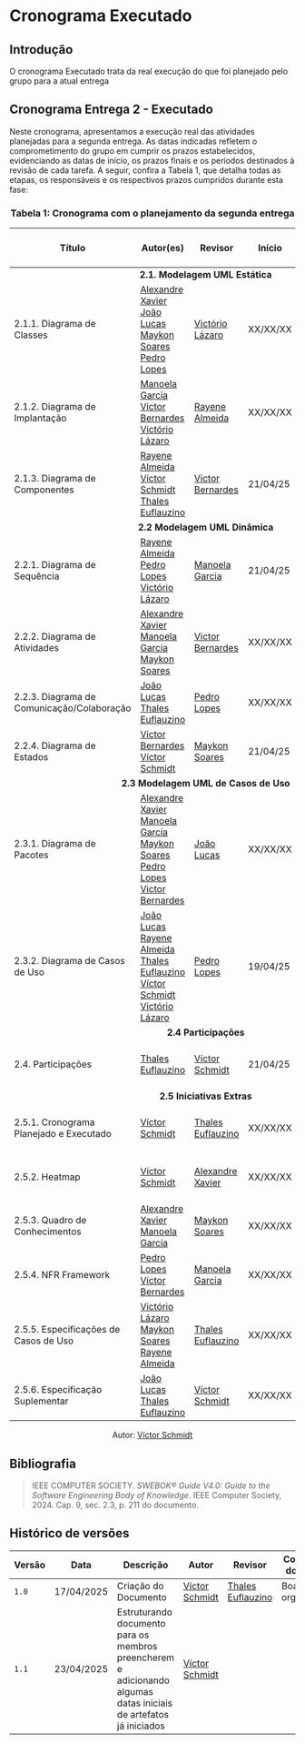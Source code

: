# Cronograma Executado 

## Introdução
O cronograma Executado trata da real execução do que foi planejado pelo grupo para a atual entrega

## Cronograma Entrega 2 - Executado 
Neste cronograma, apresentamos a execução real das atividades planejadas para a segunda entrega. As datas indicadas refletem o comprometimento do grupo em cumprir os prazos estabelecidos, evidenciando as datas de início, os prazos finais e os períodos destinados à revisão de cada tarefa. A seguir, confira a Tabela 1, que detalha todas as etapas, os responsáveis e os respectivos prazos cumpridos durante esta fase:

### <center>**Tabela 1:** Cronograma com o planejamento da segunda entrega 
<div>
  <center>
  <table>
    <thead>
      <tr>
        <th>Título</th>
        <th>Autor(es)</th>
        <th>Revisor</th>
        <th>Início</th>
        <th>Prazo</th>
        <th>Período de revisão</th>
      </tr>
    </thead>
    <tbody>
      <tr>
        <td colspan="6"><center><strong>2.1. Modelagem UML Estática</strong></center></td>
      </tr>
      <tr>
        <td>2.1.1. Diagrama de Classes</td>
        <td>
            <a href="https://github.com/AlexandreLJr">Alexandre Xavier</a>
            <br>
            <a href="https://github.com/joaolucas102">João Lucas</a>
            <br>
            <a href="https://github.com/maykonjuso">Maykon Soares</a>
            <br>
            <a href="https://github.com/pLopess">Pedro Lopes</a>
        </td>
        <td><a href="https://github.com/Victor-oss">Victório Lázaro</a></td>
        <td>XX/XX/XX</td>
        <td>XX/XX/XX</td>
        <td>de XX/XX/XX a XX/XX/XX</td>
      </tr>
      <tr>
        <td>2.1.2. Diagrama de Implantação</td>
        <td>
            <a href="https://github.com/manu-sgc">Manoela Garcia</a>
            <br>
            <a href="https://github.com/VHbernardes">Victor Bernardes</a>
            <br>
            <a href="https://github.com/Victor-oss">Victório Lázaro</a>
        </td>
        <td><a href="https://github.com/rayenealmeida">Rayene Almeida</a></td>
        <td>XX/XX/XX</td>
        <td>XX/XX/XX</td>
        <td>de XX/XX/XX a XX/XX/XX</td>
      </tr>
      <tr>
        <td>2.1.3. Diagrama de Componentes</td>
        <td>
            <a href="https://github.com/rayenealmeida">Rayene Almeida</a>
            <br>
            <a href="https://github.com/moonshinerd">Víctor Schmidt</a>
            <br>
            <a href="https://github.com/thaleseuflauzino">Thales Euflauzino</a>
        </td>
        <td><a href="https://github.com/VHbernardes">Victor Bernardes</a></td>
        <td>21/04/25</td>
        <td>XX/XX/XX</td>
        <td>de XX/XX/XX a XX/XX/XX</td>
      </tr>
      <tr>
        <td colspan="6"><center><strong>2.2 Modelagem UML Dinâmica</strong></center></td>
      </tr>
      <tr>
        <td>2.2.1. Diagrama de Sequência</td>
        <td>
            <a href="https://github.com/rayenealmeida">Rayene Almeida</a>
            <br>
            <a href="https://github.com/pLopess">Pedro Lopes</a>
            <br>
            <a href="https://github.com/Victor-oss">Victório Lázaro</a>
        </td>
        <td><a href="https://github.com/manu-sgc">Manoela Garcia</a></td>
        <td>21/04/25</td>
        <td>XX/XX/XX</td>
        <td>de XX/XX/XX a XX/XX/XX</td>
      </tr>
      <tr>
        <td>2.2.2. Diagrama de Atividades</td>
        <td>
            <a href="https://github.com/AlexandreLJr">Alexandre Xavier</a>
            <br>
            <a href="https://github.com/manu-sgc">Manoela Garcia</a>
            <br>
            <a href="https://github.com/maykonjuso">Maykon Soares</a>
        </td>
        <td><a href="https://github.com/VHbernardes">Victor Bernardes</a></td>
        <td>XX/XX/XX</td>
        <td>XX/XX/XX</td>
        <td>de XX/XX/XX a XX/XX/XX</td>
      </tr>
      <tr>
        <td>2.2.3. Diagrama de Comunicação/Colaboração</td>
        <td>
            <a href="https://github.com/joaolucas102">João Lucas</a>
            <br>
            <a href="https://github.com/thaleseuflauzino">Thales Euflauzino</a>
        </td>
        <td><a href="https://github.com/pLopess">Pedro Lopes</a></td>
        <td>XX/XX/XX</td>
        <td>XX/XX/XX</td>
        <td>de XX/XX/XX a XX/XX/XX</td>
      </tr>
      <tr>
        <td>2.2.4. Diagrama de Estados</td>
        <td>
            <a href="https://github.com/VHbernardes">Victor Bernardes</a>
            <br>
            <a href="https://github.com/moonshinerd">Víctor Schmidt</a>
        </td>
        <td><a href="https://github.com/maykonjuso">Maykon Soares</a></td>
        <td>21/04/25</td>
        <td>XX/XX/XX</td>
        <td>de XX/XX/XX a XX/XX/XX</td>
      </tr>
      <tr>
        <td colspan="6"><center><strong>2.3 Modelagem UML de Casos de Uso</strong></center></td>
      </tr>
      <tr>
        <td>2.3.1. Diagrama de Pacotes</td>
        <td>
            <a href="https://github.com/AlexandreLJr">Alexandre Xavier</a>
            <br>
            <a href="https://github.com/manu-sgc">Manoela Garcia</a>
            <br>
            <a href="https://github.com/maykonjuso">Maykon Soares</a>
            <br>
            <a href="https://github.com/pLopess">Pedro Lopes</a>
            <br>
            <a href="https://github.com/VHbernardes">Victor Bernardes</a>
            <br>
        </td>
        <td><a href="https://github.com/joaolucas102">João Lucas</a></td>
        <td>XX/XX/XX</td>
        <td>XX/XX/XX</td>
        <td>de XX/XX/XX a XX/XX/XX</td>
      </tr>
      <tr>
        <td>2.3.2. Diagrama de Casos de Uso</td>
        <td>
            <a href="https://github.com/joaolucas102">João Lucas</a>
            <br>
            <a href="https://github.com/rayenealmeida">Rayene Almeida</a>
            <br>
            <a href="https://github.com/thaleseuflauzino">Thales Euflauzino</a>
            <br>
            <a href="https://github.com/moonshinerd">Víctor Schmidt</a>
            <br>
            <a href="https://github.com/Victor-oss">Victório Lázaro</a>
        </td>
        <td><a href="https://github.com/pLopess">Pedro Lopes</a></td>
        <td>19/04/25</td>
        <td>XX/XX/XX</td>
        <td>de XX/XX/XX a XX/XX/XX</td>
      </tr>
      <tr>
        <td colspan="6"><center><strong>2.4 Participações</strong></center></td>
      </tr>
      <tr>
        <td>2.4. Participações</td>
        <td>
          <a href="https://github.com/thaleseuflauzino">Thales Euflauzino</a>
        </td>
        <td><a href="https://github.com/moonshinerd">Víctor Schmidt</a></td>
        <td>21/04/25</td>
        <td>XX/XX/XX</td>
        <td>de XX/XX/XX a XX/XX/XX</td>
      </tr>
      <tr>
        <td colspan="6"><center><strong>2.5 Iniciativas Extras</strong></center></td>
      </tr>
      <tr>
        <td>2.5.1. Cronograma Planejado e Executado</td>
        <td><a href="https://github.com/moonshinerd/">Víctor Schmidt</a></td>
        <td><a href="https://github.com/thaleseuflauzino">Thales Euflauzino</a></td>
        <td>XX/XX/XX</td>
        <td>XX/XX/XX</td>
        <td>de XX/XX/XX a XX/XX/XX</td>
      </tr>
      <tr>
        <td>2.5.2. Heatmap</td>
        <td><a href="https://github.com/moonshinerd/">Víctor Schmidt</a></td>
        <td><a href="https://github.com/AlexandreLJr">Alexandre Xavier</a></td>
        <td>XX/XX/XX</td>
        <td>XX/XX/XX</td>
        <td>de XX/XX/XX a XX/XX/XX</td>
      </tr>
      <tr>
        <td>2.5.3. Quadro de Conhecimentos</td>
        <td>
            <a href="https://github.com/AlexandreLJr">Alexandre Xavier</a>
            <br>
            <a href="https://github.com/manu-sgc">Manoela Garcia</a>
            <br>
        </td>
        <td><a href="https://github.com/maykonjuso">Maykon Soares</a></td>
        <td>XX/XX/XX</td>
        <td>XX/XX/XX</td>
        <td>de XX/XX/XX a XX/XX/XX</td>
      </tr>
      <tr>
        <td>2.5.4. NFR Framework</td>
        <td>
            <a href="https://github.com/pLopess">Pedro Lopes</a>
            <br>
            <a href="https://github.com/VHbernardes">Victor Bernardes</a>
        </td>
        <td><a href="https://github.com/manu-sgc">Manoela Garcia</a></td>
        <td>XX/XX/XX</td>
        <td>XX/XX/XX</td>
        <td>de XX/XX/XX a XX/XX/XX</td>
      </tr>
      <tr>
        <td>2.5.5. Especificações de Casos de Uso</td>
        <td>
            <a href="https://github.com/Victor-oss">Victório Lázaro</a>
            <br>
            <a href="https://github.com/maykonjuso">Maykon Soares</a>
            <br>
            <a href="https://github.com/rayenealmeida">Rayene Almeida</a>
        </td>
        <td><a href="https://github.com/thaleseuflauzino">Thales Euflauzino</a></td>
        <td>XX/XX/XX</td>
        <td>XX/XX/XX</td>
        <td>de XX/XX/XX a XX/XX/XX</td>
      </tr>
      <tr>
        <td>2.5.6. Especificação Suplementar</td>
        <td>
            <a href="https://github.com/joaolucas102">João Lucas</a>
            <br>
            <a href="https://github.com/thaleseuflauzino">Thales Euflauzino</a>
        </td>
        <td><a href="https://github.com/moonshinerd">Víctor Schmidt</a></td>
        <td>XX/XX/XX</td>
        <td>XX/XX/XX</td>
        <td>de XX/XX/XX a XX/XX/XX</td>
      </tr>
    </tbody>
  </table>
  
  <center>
  <div>
    <p>Autor: <a href="https://github.com/moonshinerd" target="_blank">Víctor Schmidt</a></p>
  </div>
  </center>
</div>


## Bibliografia

> IEEE COMPUTER SOCIETY. *SWEBOK® Guide V4.0: Guide to the Software Engineering Body of Knowledge*. IEEE Computer Society, 2024. Cap. 9, sec. 2.3, p. 211 do documento.  


## Histórico de versões

| Versão | Data | Descrição | Autor | Revisor | Comentário do Revisor |
| -- | -- | -- | -- | -- | -- |
| `1.0`  | 17/04/2025  | Criação do Documento     | [Víctor Schmidt](https://github.com/moonshinerd)  | [Thales Euflauzino](https://github.com/thaleseuflauzino) | Boa organização! |
| `1.1`  | 23/04/2025  | Estruturando documento para os membros preencherem e adicionando algumas datas iniciais de artefatos já iniciados     | [Víctor Schmidt](https://github.com/moonshinerd)  |     |  | 